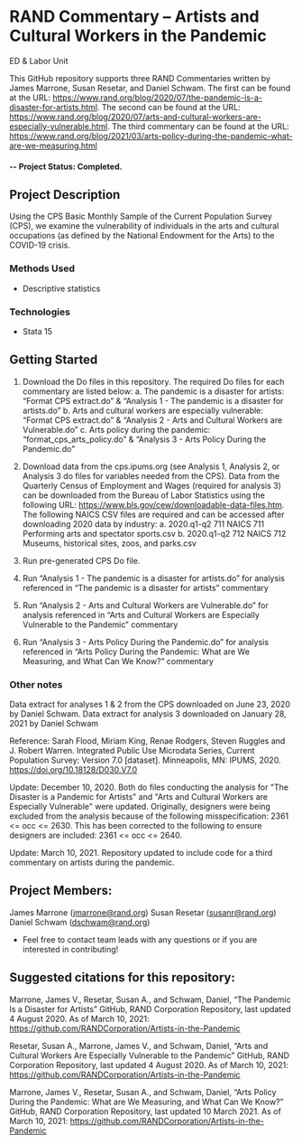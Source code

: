 # RAND Commentary – Artists and Cultural Workers in the Pandemic
ED & Labor Unit

This GitHub repository supports three RAND Commentaries written by James Marrone, Susan Resetar, and Daniel Schwam. The first can be found at the URL: https://www.rand.org/blog/2020/07/the-pandemic-is-a-disaster-for-artists.html. The second can be found at the URL: https://www.rand.org/blog/2020/07/arts-and-cultural-workers-are-especially-vulnerable.html. The third commentary can be found at the URL: https://www.rand.org/blog/2021/03/arts-policy-during-the-pandemic-what-are-we-measuring.html

#### -- Project Status: Completed.

## Project Description
Using the CPS Basic Monthly Sample of the Current Population Survey (CPS), we examine the vulnerability of individuals in the arts and cultural occupations (as defined by the National Endowment for the Arts) to the COVID-19 crisis.

### Methods Used
* Descriptive statistics

### Technologies
* Stata 15

## Getting Started

1. Download the Do files in this repository. The required Do files for each commentary are listed below:
	a. The pandemic is a disaster for artists: “Format CPS extract.do” & “Analysis 1 - The pandemic is a disaster for artists.do”
	b. Arts and cultural workers are especially vulnerable: “Format CPS extract.do” & “Analysis 2 - Arts and Cultural Workers are Vulnerable.do”
	c. Arts policy during the pandemic: “format_cps_arts_policy.do” & “Analysis 3 - Arts Policy During the Pandemic.do”

2. Download data from the cps.ipums.org (see Analysis 1, Analysis 2, or Analysis 3 do files for variables needed from the CPS). Data from the Quarterly Census of Employment and Wages (required for analysis 3) can be downloaded from the Bureau of Labor Statistics using the following URL: https://www.bls.gov/cew/downloadable-data-files.htm. The following NAICS CSV files are required and can be accessed after downloading 2020 data by industry:
	a. 2020.q1-q2 711 NAICS 711 Performing arts and spectator sports.csv
	b. 2020.q1-q2 712 NAICS 712 Museums, historical sites, zoos, and parks.csv
    
3. Run pre-generated CPS Do file.

4. Run “Analysis 1 - The pandemic is a disaster for artists.do” for analysis referenced in “The pandemic is a disaster for artists” commentary

5. Run “Analysis 2 - Arts and Cultural Workers are Vulnerable.do” for analysis referenced in “Arts and Cultural Workers are Especially Vulnerable to the Pandemic” commentary

6. Run “Analysis 3 - Arts Policy During the Pandemic.do” for analysis referenced in “Arts Policy During the Pandemic: What are We Measuring, and What Can We Know?” commentary

### Other notes

Data extract for analyses 1 & 2 from the CPS downloaded on June 23, 2020 by Daniel Schwam. Data extract for analysis 3 downloaded on January 28, 2021 by Daniel Schwam

Reference: Sarah Flood, Miriam King, Renae Rodgers, Steven Ruggles and J. Robert Warren. Integrated Public Use Microdata Series, Current Population Survey: Version 7.0 [dataset]. Minneapolis, MN: IPUMS, 2020. 
https://doi.org/10.18128/D030.V7.0

Update: December 10, 2020.
Both do files conducting the analysis for "The Disaster is a Pandemic for Artists" and "Arts and Cultural Workers are Especially Vulnerable" were updated. Originally, designers were being excluded from the analysis because of the following misspecification: 2361 <= occ <= 2630. This has been corrected to the following to ensure designers are included: 2361 <= occ <= 2640.

Update: March 10, 2021.
Repository updated to include code for a third commentary on artists during the pandemic.

## Project Members:

James Marrone (jmarrone@rand.org)
Susan Resetar (susanr@rand.org) 
Daniel Schwam (dschwam@rand.org)

* Feel free to contact team leads with any questions or if you are interested in contributing!

## Suggested citations for this repository:

Marrone, James V., Resetar, Susan A., and Schwam, Daniel, “The Pandemic Is a Disaster for Artists” GitHub, RAND Corporation Repository, last updated 4 August 2020. As of March 10, 2021: https://github.com/RANDCorporation/Artists-in-the-Pandemic

Resetar, Susan A., Marrone, James V., and Schwam, Daniel, “Arts and Cultural Workers Are Especially Vulnerable to the Pandemic” GitHub, RAND Corporation Repository, last updated 4 August 2020. As of March 10, 2021: https://github.com/RANDCorporation/Artists-in-the-Pandemic

Marrone, James V., Resetar, Susan A., and Schwam, Daniel, “Arts Policy During the Pandemic: What are We Measuring, and What Can We Know?” GitHub, RAND Corporation Repository, last updated 10 March 2021. As of March 10, 2021: https://github.com/RANDCorporation/Artists-in-the-Pandemic
